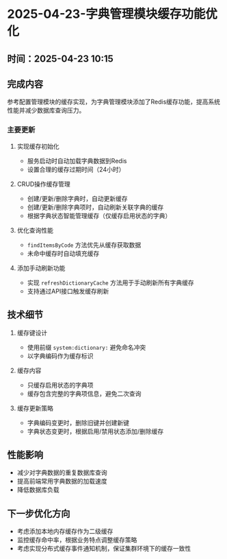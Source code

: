 # 2025-04-23-字典管理模块缓存功能优化

## 时间：2025-04-23 10:15

## 完成内容

参考配置管理模块的缓存实现，为字典管理模块添加了Redis缓存功能，提高系统性能并减少数据库查询压力。

### 主要更新

1. 实现缓存初始化
   - 服务启动时自动加载字典数据到Redis
   - 设置合理的缓存过期时间（24小时）

2. CRUD操作缓存管理
   - 创建/更新/删除字典时，自动更新缓存
   - 创建/更新/删除字典项时，自动刷新关联字典的缓存
   - 根据字典状态智能管理缓存（仅缓存启用状态的字典）

3. 优化查询性能
   - `findItemsByCode` 方法优先从缓存获取数据
   - 未命中缓存时自动填充缓存

4. 添加手动刷新功能
   - 实现 `refreshDictionaryCache` 方法用于手动刷新所有字典缓存
   - 支持通过API接口触发缓存刷新

## 技术细节

1. 缓存键设计
   - 使用前缀 `system:dictionary:` 避免命名冲突
   - 以字典编码作为缓存标识

2. 缓存内容
   - 只缓存启用状态的字典项
   - 缓存包含完整的字典项信息，避免二次查询

3. 缓存更新策略
   - 字典编码变更时，删除旧键并创建新键
   - 字典状态变更时，根据启用/禁用状态添加/删除缓存

## 性能影响

- 减少对字典数据的重复数据库查询
- 提高前端常用字典数据的加载速度
- 降低数据库负载

## 下一步优化方向

- 考虑添加本地内存缓存作为二级缓存
- 监控缓存命中率，根据业务特点调整缓存策略
- 考虑实现分布式缓存事件通知机制，保证集群环境下的缓存一致性
